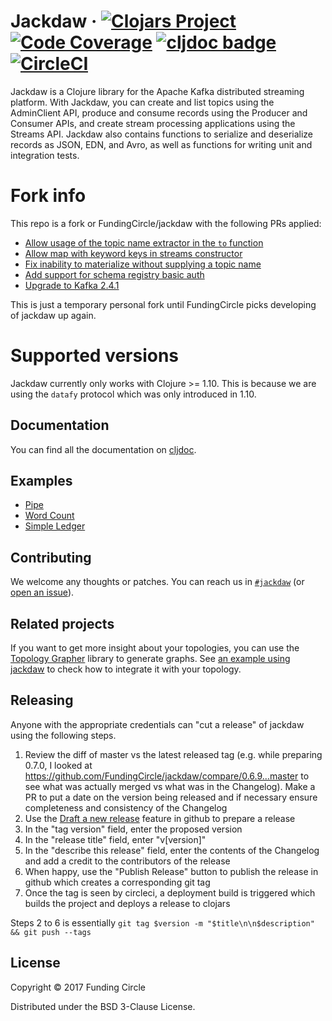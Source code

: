 # Jackdaw &middot; [![Clojars Project](https://img.shields.io/clojars/v/dakra/jackdaw.svg)](https://clojars.org/fundingcircle/jackdaw) [![Code Coverage](https://codecov.io/gh/FundingCircle/jackdaw/branch/master/graph/badge.svg)](https://codecov.io/gh/FundingCircle/jackdaw) [![cljdoc badge](https://cljdoc.org/badge/fundingcircle/jackdaw)](https://cljdoc.org/d/fundingcircle/jackdaw/CURRENT) [![CircleCI](https://circleci.com/gh/FundingCircle/jackdaw.svg?style=shield)](https://circleci.com/gh/FundingCircle/jackdaw)

Jackdaw is a Clojure library for the Apache Kafka distributed streaming platform. With Jackdaw, you can create and list topics using the AdminClient API, produce and consume records using the Producer and Consumer APIs, and create stream processing applications using the Streams API. Jackdaw also contains functions to serialize and deserialize records as JSON, EDN, and Avro, as well as functions for writing unit and integration tests.

# Fork info

This repo is a fork or FundingCircle/jackdaw with the following PRs
applied:

- [Allow usage of the topic name extractor in the `to` function](https://github.com/FundingCircle/jackdaw/pull/57)
- [Allow map with keyword keys in streams constructor](https://github.com/FundingCircle/jackdaw/pull/253)
- [Fix inability to materialize without supplying a topic name](https://github.com/FundingCircle/jackdaw/pull/263)
- [Add support for schema registry basic auth](https://github.com/FundingCircle/jackdaw/pull/265)
- [Upgrade to Kafka 2.4.1](https://github.com/FundingCircle/jackdaw/pull/270)

This is just a temporary personal fork until FundingCircle picks
developing of jackdaw up again.

# Supported versions

Jackdaw currently only works with Clojure >= 1.10.
This is because we are using the `datafy` protocol which was only introduced in 1.10.

## Documentation

You can find all the documentation on [cljdoc](https://cljdoc.org/d/fundingcircle/jackdaw).

## Examples

- [Pipe](https://github.com/FundingCircle/jackdaw/tree/master/examples/pipe)
- [Word Count](https://github.com/FundingCircle/jackdaw/tree/master/examples/word-count)
- [Simple Ledger](https://github.com/FundingCircle/jackdaw/tree/master/examples/simple-ledger)

## Contributing

We welcome any thoughts or patches. You can reach us in [`#jackdaw`](https://clojurians.slack.com/messages/CEA3C7UG0/) (or [open an issue](https://github.com/fundingcircle/jackdaw/issues)).

## Related projects

If you want to get more insight about your topologies, you can use the
[Topology Grapher](https://github.com/FundingCircle/topology-grapher) library to generate graphs.
See [an example using jackdaw](https://github.com/FundingCircle/topology-grapher/blob/master/sample_project/src/jackdaw_topology.clj) to check how to integrate it with your topology.

## Releasing

Anyone with the appropriate credentials can "cut a release" of jackdaw using the following steps.

 1. Review the diff of master vs the latest released tag (e.g. while preparing 0.7.0, I looked at https://github.com/FundingCircle/jackdaw/compare/0.6.9...master to see what was actually merged vs what was in the Changelog). Make a PR to put a date on the version being released and if necessary ensure completeness and consistency of the Changelog
 2. Use the [Draft a new release](https://github.com/FundingCircle/jackdaw/releases/new) feature in github to prepare a release
 3. In the "tag version" field, enter the proposed version
 4. In the "release title" field, enter "v[version]"
 5. In the "describe this release" field, enter the contents of the Changelog and add a credit to the contributors of the release
 6. When happy, use the "Publish Release" button to publish the release in github which creates a corresponding git tag
 7. Once the tag is seen by circleci, a deployment build is triggered which builds the project and deploys a release to clojars
 
Steps 2 to 6 is essentially `git tag $version -m "$title\n\n$description" && git push --tags`


## License

Copyright © 2017 Funding Circle

Distributed under the BSD 3-Clause License.
